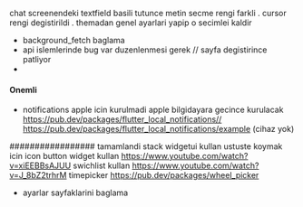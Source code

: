 chat screenendeki  textfield basili tutunce metin secme rengi farkli . cursor rengi degistirildi . themadan genel ayarlari yapip o secimlei kaldir 

- background_fetch baglama
- api islemlerinde bug var duzenlenmesi gerek  // sayfa degistirince patliyor
- 



#### Onemli ### 
- notifications apple icin kurulmadi apple bilgidayara gecince kurulacak https://pub.dev/packages/flutter_local_notifications// https://pub.dev/packages/flutter_local_notifications/example (cihaz yok)


################# tamamlandi
stack widgetui kullan ustuste koymak icin
icon button widget kullan  https://www.youtube.com/watch?v=xiEEBBsAJUU
swichlist kullan https://www.youtube.com/watch?v=J_8bZ2trhrM
timepicker https://pub.dev/packages/wheel_picker
- ayarlar sayfaklarini baglama 

